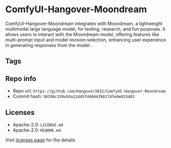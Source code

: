 # ComfyUI-Hangover-Moondream
ComfyUI-Hangover-Moondream integrates with Moondream, a lightweight multimodal large language model, for testing, research, and fun purposes. It allows users to interact with the Moondream model, offering features like multi-prompt input and model revision selection, enhancing user experience in generating responses from the model.

## Tags


## Repo info
- Repo url: `https://github.com/Hangover3832/ComfyUI-Hangover-Moondream`
- Commit hash: `58298c339a56a12d45fd404439817dfe9e833d83`

## Licenses
- Apache-2.0: `LICENSE.md`
- Apache-2.0: `README.md`

Visit [licenses page](licenses.md) for the details
